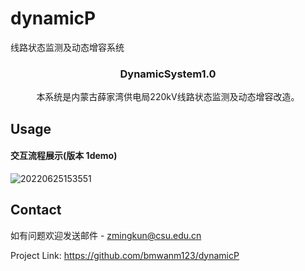 # dynamicP

线路状态监测及动态增容系统

<!-- PROJECT LOGO -->

<p align="center">
  <a href="#">
   
  </a>
  <h3 align="center">DynamicSystem1.0
</h3>

  <p align="center">
    本系统是内蒙古薛家湾供电局220kV线路状态监测及动态增容改造。
    <br />

## Usage

#### 交互流程展示(版本 1demo)

![20220625153551](https://github.com/bmwanm123/dynamicP/blob/main/demovideo/dynamic.gif)

<!-- ROADMAP -->

<!-- CONTACT -->

## Contact

如有问题欢迎发送邮件 - zmingkun@csu.edu.cn

Project Link: https://github.com/bmwanm123/dynamicP
